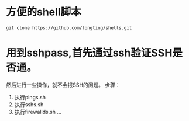 # 方便的shell脚本
```
git clone https://github.com/longting/shells.git
```

# 用到sshpass,首先通过ssh验证SSH是否通。
然后进行一些操作，就不会报SSH的问题。
步骤：
1. 执行pings.sh
2. 执行sshs.sh
3. 执行firewallds.sh
   ...

